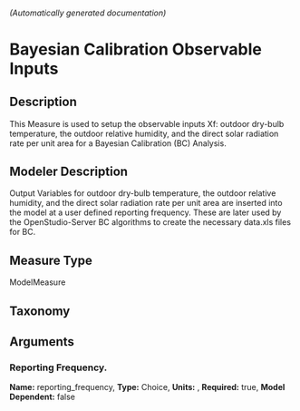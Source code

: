 

###### (Automatically generated documentation)

# Bayesian Calibration Observable Inputs

## Description
This Measure is used to setup the observable inputs Xf: outdoor dry-bulb temperature, the outdoor relative humidity, and the direct solar radiation rate per unit area for a Bayesian Calibration (BC) Analysis.

## Modeler Description
Output Variables for outdoor dry-bulb temperature, the outdoor relative humidity, and the direct solar radiation rate per unit area are inserted into the model at a user defined reporting frequency.  These are later used by the OpenStudio-Server BC algorithms to create the necessary data.xls files for BC.

## Measure Type
ModelMeasure

## Taxonomy


## Arguments


### Reporting Frequency.

**Name:** reporting_frequency,
**Type:** Choice,
**Units:** ,
**Required:** true,
**Model Dependent:** false




